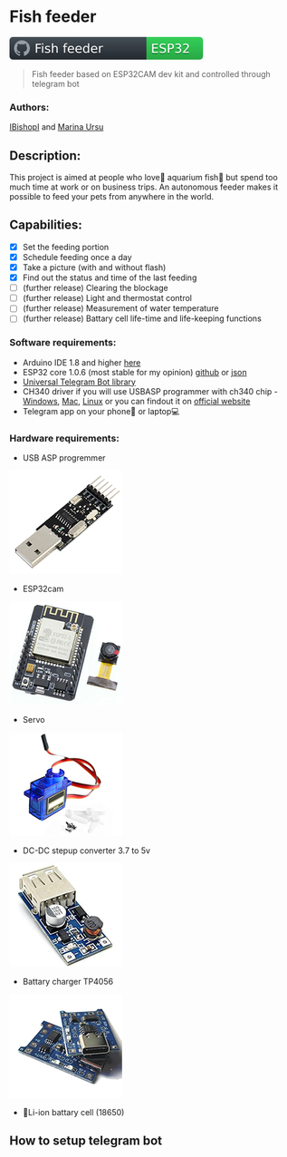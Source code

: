 # Fish feeder
![My Badge](/src/docs/badge_ff.svg)

>Fish feeder based on ESP32CAM dev kit and controlled through telegram bot

### Authors: 
[IBishopI](https://github.com/IBishopI) and [Marina Ursu](https://github.com/marinaursu)

## Description:

This project is aimed at people who love:smiling_face_with_three_hearts: aquarium fish:tropical_fish: but spend too much time at work or on business trips.
An autonomous feeder makes it possible to feed your pets from anywhere in the world.

## Capabilities:
- [x]  Set the feeding portion
- [x]  Schedule feeding once a day
- [x]  Take a picture (with and without flash)
- [x]  Find out the status and time of the last feeding
- [ ]  (further release) Clearing the blockage
- [ ]  (further release) Light and thermostat control
- [ ]  (further release) Measurement of water temperature
- [ ]  (further release) Battary cell life-time and life-keeping functions

### Software requirements:
- Arduino IDE 1.8 and higher [here](https://www.arduino.cc/en/software)
- ESP32 core 1.0.6 (most stable for my opinion) [github](https://github.com/espressif/arduino-esp32) or [json](https://raw.githubusercontent.com/espressif/arduino-esp32/gh-pages/package_esp32_index.json)
- [Universal Telegram Bot library](https://github.com/witnessmenow/Universal-Arduino-Telegram-Bot)
- CH340 driver if you will use USBASP programmer with ch340 chip - [Windows](https://sparks.gogo.co.nz/assets/_site_/downloads/CH34x_Install_Windows_v3_4.zip), [Mac](https://github.com/adrianmihalko/ch340g-ch34g-ch34x-mac-os-x-driver/raw/master/CH34x_Install_V1.5.pkg), [Linux](https://sparks.gogo.co.nz/assets/_site_/downloads/CH340_LINUX.zip "Already built in kernel but if isnt you can download it by click this link") or you can findout it on [official website](http://www.wch.cn/download/ch341ser_zip.html)
- Telegram app on your phone:iphone: or laptop:computer:

### Hardware requirements:
- USB ASP progremmer

![](/src/docs/usb_asp_programmer.png)
- ESP32cam

![](/src/docs/esp_32_cam.png)
- Servo

![](/src/docs/6CH_RC_SG90.png)
- DC-DC stepup converter 3.7 to 5v

![](/src/docs/stepup.png)
- Battary charger TP4056

![](/src/docs/tp4056_type_C.png)
- :battery:Li-ion battary cell (18650)

## How to setup telegram bot
